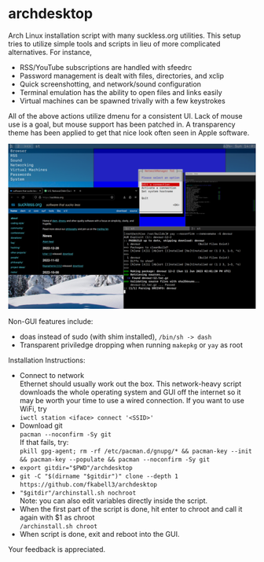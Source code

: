 # archdesktop

Arch Linux installation script with many suckless.org utilities. This setup tries to utilize simple tools and scripts in lieu of more complicated alternatives. For instance,<br>

* RSS/YouTube subscriptions are handled with sfeedrc
* Password management is dealt with files, directories, and xclip
* Quick screenshotting, and network/sound configuration
* Terminal emulation has the ability to open files and links easily
* Virtual machines can be spawned trivally with a few keystrokes

All of the above actions utilize dmenu for a consistent UI. Lack of mouse use is a goal, but mouse support has been patched in. A transparency theme has been applied to get that nice look often seen in Apple software.<br>

<img width="1000" src="https://github.com/fkabell3/archdesktop/blob/main/archdesktop.png">

Non-GUI features include:<br>
* doas instead of sudo (with shim installed), `/bin/sh -> dash`
* Transparent priviledge dropping when running `makepkg` or `yay` as root

Installation Instructions:
* Connect to network<br>
Ethernet should usually work out the box. This network-heavy script downloads the whole operating system and GUI off the internet so it may be worth your time to use a wired connection. If you want to use WiFi, try<br>
`iwctl station <iface> connect '<SSID>'`
* Download git<br>
`pacman --noconfirm -Sy git`<br>
If that fails, try:<br>
`pkill gpg-agent; rm -rf /etc/pacman.d/gnupg/* && pacman-key --init && pacman-key --populate && pacman --noconfirm -Sy git`
* `export gitdir="$PWD"/archdesktop`
* `git -C "$(dirname "$gitdir")" clone --depth 1 https://github.com/fkabell3/archdesktop`
* `"$gitdir"/archinstall.sh nochroot`<br>
Note: you can also edit variables directly inside the script.
* When the first part of the script is done, hit enter to chroot and call it again with $1 as chroot<br>
`/archinstall.sh chroot`
* When script is done, exit and reboot into the GUI.

Your feedback is appreciated.
